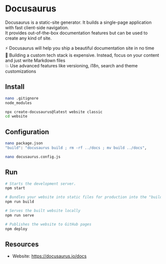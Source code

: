 # Docusaurus

Docusaurus is a static-site generator. It builds a single-page application with fast client-side navigation.  
It provides out-of-the-box documentation features but can be used to create any kind of site.

⚡️ Docusaurus will help you ship a beautiful documentation site in no time  
💸 Building a custom tech stack is expensive. Instead, focus on your content and just write Markdown files  
💥 Use advanced features like versioning, i18n, search and theme customizations

## Install

```bash
nano .gitignore
node_modules

npx create-docusaurus@latest website classic
cd website
```

## Configuration

```bash
nano package.json
"build": "docusaurus build ; rm -rf ../docs ; mv build ../docs",

nano docusaurus.config.js
```

## Run

```bash
# Starts the development server.
npm start

# Bundles your website into static files for production into the "build" folder
npm run build

# Serves the built website locally
npm run serve

# Publishes the website to GitHub pages
npm deploy
```

## Resources

- Website: <https://docusaurus.io/docs>
